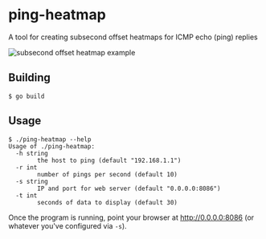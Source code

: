 # ping-heatmap

A tool for creating subsecond offset heatmaps for ICMP echo (ping) replies

![subsecond offset heatmap example](https://user-images.githubusercontent.com/27923/60774166-41490880-a0de-11e9-8824-47d42234f395.png)

## Building

```
$ go build
```

## Usage

```
$ ./ping-heatmap --help
Usage of ./ping-heatmap:
  -h string
        the host to ping (default "192.168.1.1")
  -r int
        number of pings per second (default 10)
  -s string
        IP and port for web server (default "0.0.0.0:8086")
  -t int
        seconds of data to display (default 30)
```

Once the program is running, point your browser at http://0.0.0.0:8086 (or whatever you've configured via `-s`).
